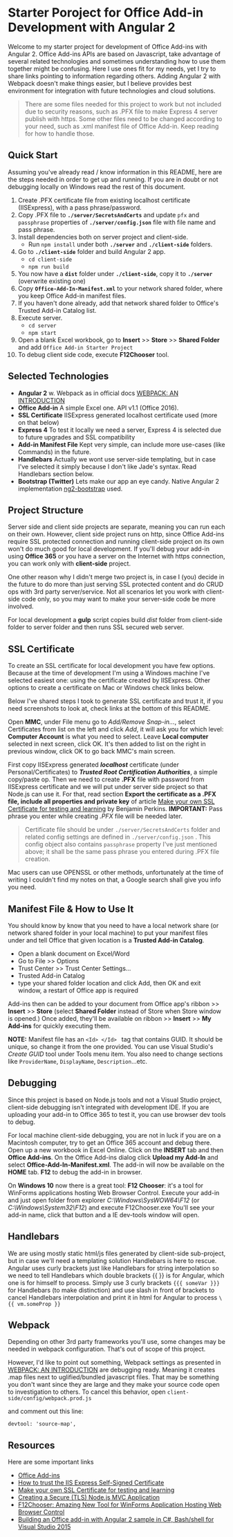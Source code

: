 Starter Poroject for Office Add-in Development with Angular 2
====================

Welcome to my starter project for development of Office Add-ins with Angular 2.
Office Add-ins APIs are based on Javascript, take advantage of several related technologies and sometimes understanding how to use them together 
might be confusing. Here I use ones fit for my needs, yet I try to share links pointing to information regarding others.
Adding Angular 2 with Webpack doesn't make things easier, but I believe provides best environment for integration with future technologies and cloud solutions.

> There are some files needed for this project to work but not included due to security reasons, such as .PFX file to make Express 4 server publish with https.
Some other files need to be changed according to your need, such as .xml manifest file of Office Add-in. Keep reading for how to handle those.

## Quick Start
Assuming you've already read / know information in this README, here are the steps needed in order to get up and running. 
If you are in doubt or not debugging locally on Windows read the rest of this document.

1. Create .PFX certificate file from existing localhost certificate (IISExpress), with a pass phrase/password.
2. Copy .PFX file to **`./server/SecretsAndCerts`** and update `pfx` and `passphrase` properties of **`./server/config.json`** file with file name and pass phrase.
3. Install dependencies both on server project and client-side.
    * Run `npm install` under both **`./server`** and **`./client-side`** folders.
4. Go to **`./client-side`** folder and build Angular 2 app.
    * `cd client-side`
    * `npm run build`
5. You now have a **`dist`** folder under **`./client-side`**, copy it to **`./server`** (overwrite existing one)
6. Copy **`Office-Add-In-Manifest.xml`** to your network shared folder, where you keep Office Add-in manifest files.
7. If you haven't done already, add that network shared folder to Office's Trusted Add-in Catalog list.
8. Execute server.
    * `cd server`
    * `npm start`
9. Open a blank Excel workbook, go to **Insert** >> **Store** >> **Shared Folder** and add `Office Add-in Starter Project`
10. To debug client side code, execute **F12Chooser** tool.

## Selected Technologies

* **Angular 2** w. Webpack as in official docs [WEBPACK: AN INTRODUCTION](https://angular.io/docs/ts/latest/guide/webpack.html)
* **Office Add-in** A simple Excel one. API v1.1 (Office 2016).
* **SSL Certificate** IISExpress generated localhost certificate used (more on that below)
* **Express 4** To test it locally we need a server, Express 4 is selected due to future upgrades and SSL compatibility
* **Add-in Manifest File** Kept very simple, can include more use-cases (like Commands) in the future.
* **Handlebars** Actually we wont use server-side templating, but in case I've selected it simply because I don't like Jade's syntax. Read Handlebars section below.
* **Bootstrap (Twitter)** Lets make our app an eye candy. Native Angular 2 implementation [ng2-bootstrap](https://github.com/valor-software/ng2-bootstrap) used.

## Project Structure
Server side and client side projects are separate, meaning you can run each on their own.
However, client side project runs on http, since Office Add-ins require SSL protected connection and running client-side project on its own won't do much good for local development. 
If you'll debug your add-in using **Office 365** or you have a server on the Internet with https connection, you can work only with **client-side** project.

One other reason why I didn't merge two project is, in case I (you) decide in the future to do more than just serving SSL protected content and do CRUD ops with 3rd party server/service.
Not all scenarios let you work with client-side code only, so you may want to make your server-side code be more involved.

For local development a **gulp** script copies build *dist* folder from client-side folder to server folder and then runs SSL secured web server.

## SSL Certificate

To create an SSL certificate for local development you have few options. Because at the time of development I'm using a Windows machine I've selected easiest one: using the certificate 
created by IISExpress. Other options to create a certificate on Mac or Windows check links below.

Below I've shared steps I took to generate SSL certificate and trust it, if you need screenshots to look at, check links at the bottom of this README.

Open **MMC**, under File menu go to *Add/Remove Snap-in...*, select Certificates from list on the left and click *Add*, it will ask you for which level: **Computer Account** is what you need to select.
Leave **Local computer** selected in next screen, click OK. It's then added to list on the right in previous window, click OK to go back MMC's main screen.

First copy IISExpress generated ***localhost*** certificate (under Personal/Certificates) to ***Trusted Root Certification Authorities***, a simple copy/paste op. 
Then we need to create **.PFX** file with password from IISExpress certificate and we will put under server side project so that Node.js can use it. For that, read section 
**Export the certificate as a .PFX file, include all properties and private key** of article [Make your own SSL Certificate for testing and learning](https://blogs.msdn.microsoft.com/benjaminperkins/2014/05/05/make-your-own-ssl-certificate-for-testing-and-learning/) 
 by Benjamin Perkins. **IMPORTANT:** Pass phrase you enter while creating *.PFX* file will be needed later. 

> Certificate file should be under `./server/SecretsAndCerts` folder and related config settings are defined in `./server/config.json` . This config object also contains 
`passphrase` property I've just mentioned above; it shall be the same pass phrase you entered during .PFX file creation.

 Mac users can use OPENSSL or other methods, unfortunately at the time of writing I couldn't find my notes on that, a Google search shall give you info you need.

## Manifest File & How to Use It
You should know by know that you need to have a local network share (or network shared folder in your local machine) to put your manifest files under and tell Office that given location is 
a **Trusted Add-in Catalog**.

* Open a blank document on Excel/Word
* Go to File >> Options
* Trust Center >> Trust Center Settings...
* Trusted Add-in Catalog
* type your shared folder location and click Add, then OK and exit window, a restart of Office app is required

Add-ins then can be added to your document from Office app's ribbon >> **Insert** >> **Store** (select **Shared Folder** instead of Store when Store window is opened.) Once added, they'll be 
available on ribbon >> **Insert** >> **My Add-ins** for quickly executing them.

**NOTE:** Manifest file has an `<Id> </Id> ` tag that contains GUID. It should be unique, so change it from the one provided. You can use Visual Studio's *Create GUID* tool under Tools menu item.
You also need to change sections like `ProviderName`, `DisplayName`, `Description`...etc.

## Debugging
Since this project is based on Node.js tools and not a Visual Studio project, client-side debugging isn't integrated with development IDE. If you are uploading your add-in to Office 365
 to test it, you can use browser dev tools to debug.

For local machine client-side debugging, you are not in luck if you are on a Macintosh computer, try to get an Office 365 account and debug there.
Open up a new workbook in Excel Online. Click on the **INSERT** tab and then **Office Add-ins**. On the Office Add-ins dialog click **Upload my Add-In** and select 
**Office-Add-In-Manifest.xml**. The add-in will now be available on the **HOME** tab. **F12** to debug the add-in in browser. 

On **Windows 10** now there is a great tool: **F12 Chooser**: it's a tool for WinForms applications hosting Web Browser Control. Execute your add-in and just open folder from explorer *C:\Windows\SysWOW64\F12* 
(or *C:\Windows\System32\F12*) and execute F12Chooser.exe
You'll see your add-in name, click that button and a IE dev-tools window will open.

## Handlebars
We are using mostly static html/js files generated by client-side sub-project, but in case we'll need a templating solution Handlebars is here to rescue.
Angular uses curly brackets just like Handlebars for string interpolation so we need to tell Handlebars which double brackets {{ }} is for Angular, which one is for 
himself to process.
Simply use 3 curly brackets `{{{ someVar }}}` for Handlebars (to make distinction) and use slash in front of brackets to cancel Handlebars interpolation and print it in html for Angular to process `\{{ vm.someProp }}`

## Webpack
Depending on other 3rd party frameworks you'll use, some changes may be needed in webpack configuration. That's out of scope of this project.

However, I'd like to point out something, Webpack settings as presented in [WEBPACK: AN INTRODUCTION](https://angular.io/docs/ts/latest/guide/webpack.html) are debugging ready.
Meaning it creates .map files next to uglified/bundled javascript files. That may be something you don't want since they are large and they make your source code open to investigation to others.
To cancel this behavior, open `client-side/config/webpack.prod.js` 

and comment out this line:

`devtool: 'source-map',`

## Resources

Here are some important links

* [Office Add-ins](https://dev.office.com/getting-started/addins)
* [How to trust the IIS Express Self-Signed Certificate](https://blogs.msdn.microsoft.com/robert_mcmurray/2013/11/15/how-to-trust-the-iis-express-self-signed-certificate/)
* [Make your own SSL Certificate for testing and learning](https://blogs.msdn.microsoft.com/benjaminperkins/2014/05/05/make-your-own-ssl-certificate-for-testing-and-learning/)
* [Creating a Secure (TLS) Node.js MVC Application](https://shellmonger.com/2015/07/08/creating-a-secure-node-mvc-application/)
* [F12Chooser: Amazing New Tool for WinForms Application Hosting Web Browser Control](https://blogs.technet.microsoft.com/prakashpatel/2015/11/04/vs2015-remote-debugging-javascript-part-3-f12chooser/)
* [Building an Office add-in with Angular 2 sample in C#, Bash/shell for Visual Studio 2015](https://code.msdn.microsoft.com/office/building-an-office-add-in-a9d506cd)